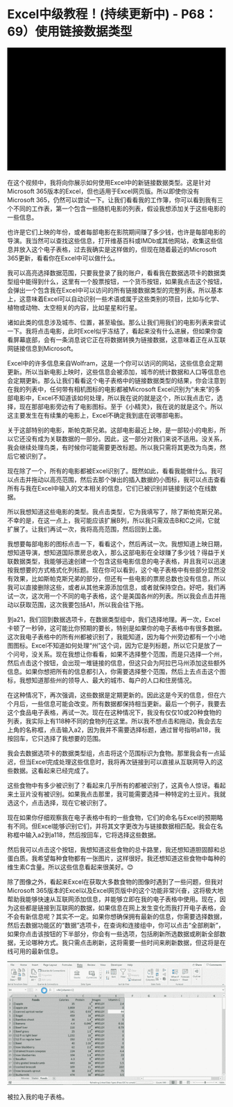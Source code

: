 # Excel中级教程！(持续更新中) - P68：69）使用链接数据类型 

![](img/4d97d79ffce11a7a38a994122ad517dd_0.png)

在这个视频中，我将向你展示如何使用Excel中的新链接数据类型。这是针对Microsoft 365版本的Excel，但也适用于Excel网页版。所以即使你没有Microsoft 365，仍然可以尝试一下。让我们看看我的工作簿，你可以看到我有三个不同的工作表，第一个包含一些随机电影的列表，假设我想添加关于这些电影的一些信息。

也许是它们上映的年份，或者每部电影在影院期间赚了多少钱，也许是每部电影的导演。我当然可以查找这些信息，打开维基百科或IMDb或其他网站，收集这些信息并放入这个电子表格，过去我确实是这样做的，但现在随着最近的Microsoft 365更新，看看你在Excel中可以做什么。

我可以高亮选择数据范围，只要我登录了我的账户，看看我在数据选项卡的数据类型组中能得到什么，这里有一个股票按钮，一个货币按钮，如果我点击这个按钮，会弹出一个包含我在Excel中可以访问的所有链接数据类型的完整列表。所以基本上，这意味着Excel可以自动识别一些术语或属于这些类别的项目，比如与化学、植物或动物、太空相关的内容，比如星星和行星。

诸如此类的信息涉及城市、位置，甚至瑜伽。那么让我们用我们的电影列表来尝试一下。我将点击电影，此时Excel似乎冻结了，看起来没有什么进展，但如果你查看屏幕底部，会有一条消息说它正在将数据转换为链接数据，这意味着正在从互联网链接信息到Microsoft。

Excel中的许多信息来自Wolfram，这是一个你可以访问的网站，这些信息会定期更新。所以当新电影上映时，这些信息会被添加，城市的统计数据和人口等信息也会定期更新。那么让我们看看这个电子表格中的链接数据类型的结果，你会注意到在我的列表中，任何带有相机图标的电影都被Microsoft Excel识别为“未来”的多部电影中，Excel不知道该如何处理，所以我在说的就是这个，所以我点击它，选择，现在那部电影旁边有了电影图标。至于《小精灵》，我在说的就是这个。所以这主要发生在有续集的电影上，Excel不确定我到底在说哪部电影。

关于这部特别的电影，斯帕克斯兄弟。这部电影最近上映，是一部较小的电影，所以它还没有成为关联数据的一部分。因此，这一部分对我们来说不适用。没关系，我会继续处理鸟类，有时候你可能需要更改标题。所以我只需将其更改为鸟类，然后它被识别了。

现在除了一个，所有的电影都被Excel识别了。既然如此，看看我能做什么。我可以点击并拖动以高亮范围，然后去那个弹出的插入数据的小图标，我可以点击查看所有与我在Excel中输入的文本相关的信息，它们已被识别并链接到这个在线数据。

所以我想知道这些电影的类型。我点击类型，它为我填写了，除了斯帕克斯兄弟。不幸的是，在这一点上，我可能应该扩展B列，所以我只需双击B和C之间，它就扩展了。让我们再试一次，我将高亮范围，然后回到上面。

我想要每部电影的图标点击一下，看看这个，然后再试一次。我想知道上映日期，想知道导演，想知道国际票房总收入，那么这部电影在全球赚了多少钱？得益于关联数据类型，我能够迅速创建一个包含这些电影信息的电子表格，并且我可以迅速按我想要的方式格式化列标题。现在你可以看到，这个电子表格中有些部分显然没有效果，比如斯帕克斯兄弟的部分，但还有一些电影的票房总数也没有信息，所以我可以直接删除这些，或者从其他来源添加信息，或者就保持空白。好吧，我们再试一次，这次用一个不同的电子表格，这个是美国各州的列表。所以我会点击并拖动以获取范围，这次我要包括A1，所以我会往下拖。

到a21，我们回到数据选项卡，在数据类型组中，我们选择地理。再一次，Excel卡顿了一秒钟，这可能比你预期的要长，特别是如果你的电子表格中有很多数据。这次我电子表格中的所有州都被识别了，我能知道，因为每个州旁边都有一个小地图图标。Excel不知道如何处理“州”这个词，因为它是列标题，所以它只是放了一个问号，没关系。现在我想让你看看，如果不选择整个范围，而是只选择一个州，然后点击这个按钮，会出现一堆链接的信息，但这只会为阿拉巴马州添加这些额外信息。如果你想把所有的信息都引入，你需要选择整个范围，然后上去点击这个图标，我想知道那些州的领导人、最大的城市、每户的人口和住房情况。

在这种情况下，再次强调，这些数据是定期更新的。因此这是今天的信息，但在六个月后，一些信息可能会改变。所有数据都保持相当更新。最后一个例子，我要去这个食品电子表格，再试一次。现在在这种情况下，我没有仅仅10或20种食物的列表，我实际上有118种不同的食物列在这里。所以我不想点击和拖动，我会去左上角的名称框，点击输入a2，因为我并不需要选择标题，通过冒号指明a118，我按回车，它只选择了我想要的范围。

我会去数据选项卡的数据类型组，点击将这个范围标识为食物。那里我会有一点延迟，但当Excel完成处理这些信息时，我将再次链接到可以直接从互联网导入的这些数据。这看起来已经完成了。

这些食物中有多少被识别了？看起来几乎所有的都被识别了，这真令人惊讶。看起来土豆片没有被识别。如果我点击那里，我可能需要选择一种特定的土豆片。我就选这个，点击选择，现在它被识别了。

现在如果你仔细观察我在电子表格中有的一些食物，它们的命名与Excel的预期略有不同。但Excel能够识别它们，并将其文字更改为与链接数据相匹配。我会在名称框中输入a2到a118，然后按回车，它将选择这些数据。

然后我可以点击这个按钮，我想知道这些食物的总卡路里，我还想知道胆固醇和总蛋白质。我希望每种食物都有一张图片，这样很好。我还想知道这些食物中每种的维生素C含量。所以这些信息看起来很美好。😊

除了图像之外，看起来Excel在获取大多数食物的图像时遇到了一些问题，但我对Microsoft 365版本的Excel以及Excel网页版中的这个功能非常兴奋，这将极大地帮助我能够快速从互联网添加信息，并能够立即在我的电子表格中使用。现在，因为这些都是链接到互联网的数据，如果信息在网上发生变化而我打开电子表格，会不会有新信息呢？其实不一定。如果你想确保拥有最新的信息，你需要选择数据，然后去数据功能区的“数据”选项卡，在查询和连接组中，你可以点击“全部刷新”，如果你点击该按钮的下半部分，你会有一些选项，包括刷新所选数据或刷新全部数据，无论哪种方式。我只需点击刷新，这将需要一些时间来刷新数据，但这将是在线可用的最新信息。

![](img/4d97d79ffce11a7a38a994122ad517dd_2.png)

被拉入我的电子表格。

